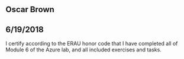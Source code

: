 ## Oscar Brown
## 6/19/2018

I certify according to the ERAU honor code that I have completed all of Module 6 of the Azure lab, and all included exercises and tasks.